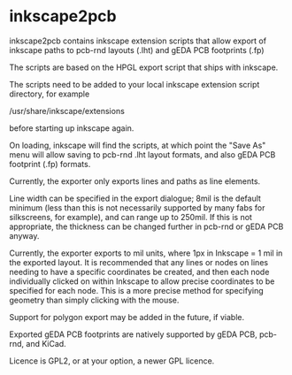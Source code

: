 # inkscape2pcb
inkscape2pcb contains inkscape extension scripts that allow export of inkscape paths to pcb-rnd layouts (.lht) and gEDA PCB footprints (.fp)

The scripts are based on the HPGL export script that ships with inkscape.

The scripts need to be added to your local inkscape extension script directory, for example

/usr/share/inkscape/extensions

before starting up inkscape again.

On loading, inkscape will find the scripts, at which point the "Save As" menu will allow saving to pcb-rnd .lht layout formats, and also gEDA PCB footprint (.fp) formats.

Currently, the exporter only exports lines and paths as line elements.

Line width can be specified in the export dialogue; 8mil is the default minimum (less than this is not necessarily supported by many fabs for silkscreens, for example), and can range up to 250mil. If this is not appropriate, the thickness can be changed further in pcb-rnd or gEDA PCB anyway. 

Currently, the exporter exports to mil units, where 1px in Inkscape = 1 mil in the exported layout. It is recommended that any lines or nodes on lines needing to have a specific coordinates be created, and then each node individually clicked on within Inkscape to allow precise coordinates to be specified for each node. This is a more precise method for specifying geometry than simply clicking with the mouse.

Support for polygon export may be added in the future, if viable.

Exported gEDA PCB footprints are natively supported by gEDA PCB, pcb-rnd, and KiCad.

Licence is GPL2, or at your option, a newer GPL licence.


